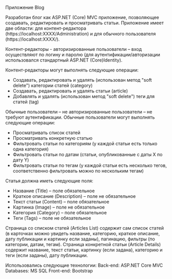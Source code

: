 Приложение Blog

Разработан блог как ASP.NET (Core) MVC приложение, позволяющее создавать, редактировать и просматривать статьи.
Приложение имеет две области: для контент-редактора (https://localhost:ХХХХ/Administration) и для обычного пользователя (https://localhost:ХХХХ/).

Контент-редакторы - авторизированные пользователи – вход осуществляют по логину и паролю (для аутентификации/авторизации использовался стандартный ASP.NET (Core)Identity).

Контент-редакторы могут выполнять следующие операции:
- Создавать, редактировать и удалять (использован метод "soft delete") категории статей (category)
- Создавать, редактировать и удалять статьи (article)
- Добавлять и удалять (использован метод "soft delete") теги для статей (tag)

Обычные пользователи – не авторизированные пользователи – не требуют аутентификации.
Обычные пользователи могут выполнять следующие операции:
- Просматривать список статей
- Просматривать конкретную статью
- Фильтровать статьи по категориям (у каждой статьи есть только одна категория)
- Фильтровать статьи по датам (статьи, опубликованные с даты X по дату Y)
- Фильтровать статьи по тегам (у каждой статьи есть несколько тегов, соответственно фильтровать можно по нескольким тегам)

Статья должна иметь следующие поля:
- Название (Title) – поле обязательное
- Краткое описание (Description) – поле не обязательное
- Текст статьи (Content) – поле обязательное
- Картинка (Image) – поле не обязательное
- Категория (Category) – поле обязательное
- Теги (Tags) – поле не обязательное

Страница со списком статей (Articles List) содержит сам список статей (в карточках можно увидеть название, категорию, краткое описание, дату публикации и картинку если заданы), пагинацию, фильтры (по категории, датам, тегам).
Страница конкретной статьи (Article Details) содержит название, текст статьи, картинку (если задана), категорию и теги (если заданы), дату публикации.

Использовались следующие технологии:
Back-end: ASP.NET Core MVC
Databases: MS SQL
Front-end: Bootstrap
